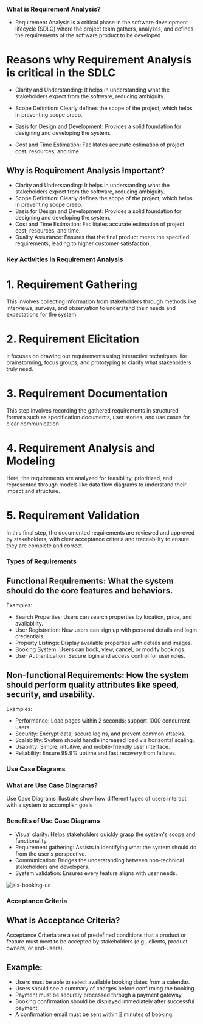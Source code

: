 ### What is Requirement Analysis?

- Requirement Analysis is a critical phase in the software development lifecycle (SDLC) where the project team gathers, analyzes, and defines the requirements of the software product to be developed 

# Reasons why Requirement Analysis is critical in the SDLC

- Clarity and Understanding: It helps in understanding what the stakeholders expect from the software, reducing ambiguity.

- Scope Definition: Clearly defines the scope of the project, which helps in preventing scope creep.

- Basis for Design and Development: Provides a solid foundation for designing and developing the system.

- Cost and Time Estimation: Facilitates accurate estimation of project cost, resources, and time.

## Why is Requirement Analysis Important?

  - Clarity and Understanding: It helps in understanding what the stakeholders expect from the software, reducing ambiguity.
  - Scope Definition: Clearly defines the scope of the project, which helps in preventing scope creep.
  - Basis for Design and Development: Provides a solid foundation for designing and developing the system.
  - Cost and Time Estimation: Facilitates accurate estimation of project cost, resources, and time.
  - Quality Assurance: Ensures that the final product meets the specified requirements, leading to higher customer satisfaction.


### Key Activities in Requirement Analysis


# 1. Requirement Gathering 

This involves collecting information from stakeholders through methods like interviews, surveys, and observation to understand their needs and expectations for the system.


# 2. Requirement Elicitation 

It focuses on drawing out requirements using interactive techniques like brainstorming, focus groups, and prototyping to clarify what stakeholders truly need.


# 3. Requirement Documentation 

This step involves recording the gathered requirements in structured formats such as specification documents, user stories, and use cases for clear communication.


# 4. Requirement Analysis and Modeling 

Here, the requirements are analyzed for feasibility, prioritized, and represented through models like data flow diagrams to understand their impact and structure.


# 5. Requirement Validation 

In this final step, the documented requirements are reviewed and approved by stakeholders, with clear acceptance criteria and traceability to ensure they are complete and correct.


###  Types of Requirements

## Functional Requirements: What the system should do  the core features and behaviors.

Examples:

- Search Properties: Users can search properties by location, price, and availability.
- User Registration: New users can sign up with personal details and login credentials.
- Property Listings: Display available properties with details and images.
- Booking System: Users can book, view, cancel, or modify bookings.
- User Authentication: Secure login and access control for user roles.


## Non-functional Requirements: How the system should perform quality attributes like speed, security, and usability.

Examples:

- Performance: Load pages within 2 seconds; support 1000 concurrent users.
- Security: Encrypt data, secure logins, and prevent common attacks.
- Scalability: System should handle increased load via horizontal scaling.
- Usability: Simple, intuitive, and mobile-friendly user interface.
- Reliability: Ensure 99.9% uptime and fast recovery from failures.


### Use Case Diagrams


### What are Use Case Diagrams?

Use Case Diagrams illustrate show how different types of users interact with a system to accomplish goals 


### Benefits of Use Case Diagrams

- Visual clarity: Helps stakeholders quickly grasp the system's scope and functionality.
- Requirement gathering: Assists in identifying what the system should do from the user's perspective.
- Communication: Bridges the understanding between non-technical stakeholders and developers.
- System validation: Ensures every feature aligns with user needs.

![alx-booking-uc](https://github.com/user-attachments/assets/6465b3f9-99e3-4593-9fd9-82571294faff)

### Acceptance Criteria


## What is Acceptance Criteria?

Acceptance Criteria are a set of predefined conditions that a product or feature must meet to be accepted by stakeholders (e.g., clients, product owners, or end-users). 


## Example: 

- Users must be able to select available booking dates from a calendar.
- Users should see a summary of charges before confirming the booking.
- Payment must be securely processed through a payment gateway.
- Booking confirmation should be displayed immediately after successful payment.
- A confirmation email must be sent within 2 minutes of booking.



